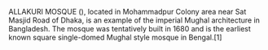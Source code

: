 ALLAKURI MOSQUE (), located in Mohammadpur Colony area near Sat Masjid Road of Dhaka, is an example of the imperial Mughal architecture in Bangladesh. The mosque was tentatively built in 1680 and is the earliest known square single-domed Mughal style mosque in Bengal.[1]
